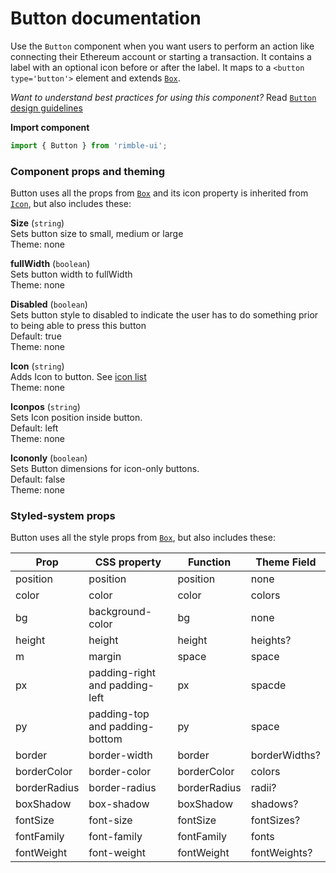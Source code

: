 # Button documentation

Use the `Button` component when you want users to perform an action like connecting their Ethereum account or starting a transaction. It contains a label with an optional icon before or after the label. It maps to a `<button type='button'>` element and extends [`Box`](https://consensys.github.io/rimble-ui/?path=/story/layout--box).

_Want to understand best practices for using this component?_ Read [`Button` design guidelines](https://github.com/ConsenSys/rimble-ui/blob/rc-button-docs/example/src/stories/Button/GUIDELINES.md)

**Import component**

```jsx
import { Button } from 'rimble-ui';
```

<!-- STORY -->

### Component props and theming

Button uses all the props from [`Box`](https://consensys.github.io/rimble-ui/?path=/story/layout--box) and its icon property is inherited from [`Icon`](https://consensys.github.io/rimble-ui/?path=/story/icon--default), but also includes these:

**Size** (`string`)  
Sets button size to small, medium or large  
Theme: none

**fullWidth** (`boolean`)  
Sets button width to fullWidth  
Theme: none

**Disabled** (`boolean`)  
Sets button style to disabled to indicate the user has to do something prior to being able to press this button  
Default: true  
Theme: none

**Icon** (`string`)  
Adds Icon to button. See [icon list](https://github.com/jxnblk/rmdi/blob/master/ICONS.md)  
Theme: none

**Iconpos** (`string`)  
Sets Icon position inside button.  
Default: left  
Theme: none

**Icononly** (`boolean`)  
Sets Button dimensions for icon-only buttons.  
Default: false  
Theme: none

### Styled-system props

Button uses all the style props from [`Box`](https://consensys.github.io/rimble-ui/?path=/story/layout--box), but also includes these:

| Prop         | CSS property                   | Function     | Theme Field   |
| ------------ | ------------------------------ | ------------ | ------------- |
| position     | position                       | position     | none          |
| color        | color                          | color        | colors        |
| bg           | background-color               | bg           | none          |
| height       | height                         | height       | heights?      |
| m            | margin                         | space        | space         |
| px           | padding-right and padding-left | px           | spacde        |
| py           | padding-top and padding-bottom | py           | space         |
| border       | border-width                   | border       | borderWidths? |
| borderColor  | border-color                   | borderColor  | colors        |
| borderRadius | border-radius                  | borderRadius | radii?        |
| boxShadow    | box-shadow                     | boxShadow    | shadows?      |
| fontSize     | font-size                      | fontSize     | fontSizes?    |
| fontFamily   | font-family                    | fontFamily   | fonts         |
| fontWeight   | font-weight                    | fontWeight   | fontWeights?  |
